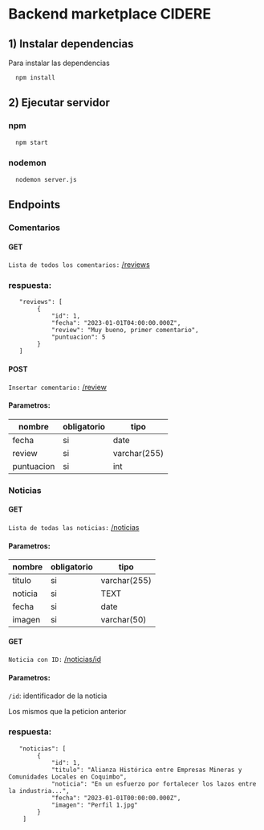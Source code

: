 
# Backend marketplace CIDERE

## 1) Instalar dependencias

Para instalar las dependencias

```bash
  npm install
```


## 2) Ejecutar servidor

### npm

```bash
  npm start
```

### nodemon


```bash
  nodemon server.js
```

## Endpoints

### Comentarios
#### GET
`Lista de todos los comentarios:` [/reviews](localhost:5000/reviews)

### respuesta:
```
   "reviews": [
        {
            "id": 1,
            "fecha": "2023-01-01T04:00:00.000Z",
            "review": "Muy bueno, primer comentario",
            "puntuacion": 5
        }
   ]
```

#### POST
`Insertar comentario:` [/review](localhost:5000/review)

#### Parametros:

| nombre      | obligatorio| tipo        |
|-------------|------------| ------------|
| fecha       | si         | date        |
| review      | si         | varchar(255)|
| puntuacion  | si         | int         |


### Noticias
#### GET
`Lista de todas las noticias:` [/noticias](localhost:5000/noticias)

#### Parametros:

| nombre      | obligatorio| tipo        |
|-------------|------------| ------------|
| titulo      | si         | varchar(255)|
| noticia     | si         | TEXT        |
| fecha       | si         | date        |
| imagen      | si         | varchar(50) |


#### GET
`Noticia con ID:` [/noticias/id](localhost:5000/noticias/id)

#### Parametros:

`/id`: identificador de la noticia

Los mismos que la peticion anterior

### respuesta:
```
   "noticias": [
        {
            "id": 1,
            "titulo": "Alianza Histórica entre Empresas Mineras y Comunidades Locales en Coquimbo",
            "noticia": "En un esfuerzo por fortalecer los lazos entre la industria...",
            "fecha": "2023-01-01T00:00:00.000Z",
            "imagen": "Perfil 1.jpg"
        }
    ]
```